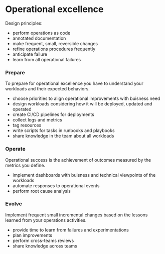 # Operational excellence

Design principles:
 - perform operations as code
 - annotated documentation
 - make frequent, small, reversible changes
 - refine operations procedures frequently
 - anticipate failure
 - learn from all operational failures

### Prepare
To prepare for operational excellence you have to understand your workloads and their expected behaviors. 

- choose priorities to align operational improvements with buisness need
- design workloads considering how it will be deployed, updated and operated
- create CI/CD pipelines for deployments
- collect logs and metrics
- tag resources
- write scripts for tasks in runbooks and playbooks
- share knowledge in the team about all workloads

### Operate

Operational success is the achievement of outcomes measured by the metrics you define.

- implement dashboards with buisness and technical viewpoints of the workloads
- automate responses to operational events
- perform root cause analysis

### Evolve

Implement frequent small incremental changes based on the lessons learned from your operations activities.

- provide time to learn from failures and experimentations
- plan improvements
- perform cross-teams reviews
- share knowledge across teams
